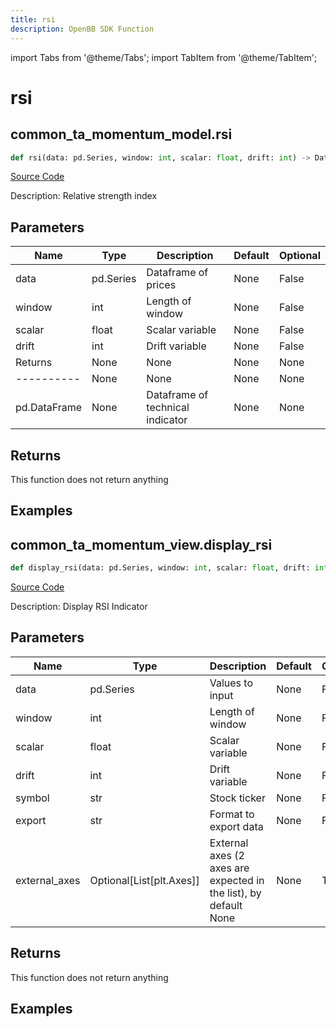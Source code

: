 ```yaml
---
title: rsi
description: OpenBB SDK Function
---
```


import Tabs from '@theme/Tabs';
import TabItem from '@theme/TabItem';

# rsi

<Tabs>
<TabItem value="model" label="Model" default>

## common_ta_momentum_model.rsi

```python title='openbb_terminal/common/technical_analysis/momentum_model.py'
def rsi(data: pd.Series, window: int, scalar: float, drift: int) -> DataFrame:
```
[Source Code](https://github.com/OpenBB-finance/OpenBBTerminal/tree/main/openbb_terminal/common/technical_analysis/momentum_model.py#L93)

Description: Relative strength index

## Parameters

| Name | Type | Description | Default | Optional |
| ---- | ---- | ----------- | ------- | -------- |
| data | pd.Series | Dataframe of prices | None | False |
| window | int | Length of window | None | False |
| scalar | float | Scalar variable | None | False |
| drift | int | Drift variable | None | False |
| Returns | None | None | None | None |
| ---------- | None | None | None | None |
| pd.DataFrame | None | Dataframe of technical indicator | None | None |

## Returns

This function does not return anything

## Examples



</TabItem>
<TabItem value="view" label="View">

## common_ta_momentum_view.display_rsi

```python title='openbb_terminal/common/technical_analysis/momentum_view.py'
def display_rsi(data: pd.Series, window: int, scalar: float, drift: int, symbol: str, export: str, external_axes: Union[List[matplotlib.axes._axes.Axes], NoneType]) -> None:
```
[Source Code](https://github.com/OpenBB-finance/OpenBBTerminal/tree/main/openbb_terminal/common/technical_analysis/momentum_view.py#L219)

Description: Display RSI Indicator

## Parameters

| Name | Type | Description | Default | Optional |
| ---- | ---- | ----------- | ------- | -------- |
| data | pd.Series | Values to input | None | False |
| window | int | Length of window | None | False |
| scalar | float | Scalar variable | None | False |
| drift | int | Drift variable | None | False |
| symbol | str | Stock ticker | None | False |
| export | str | Format to export data | None | False |
| external_axes | Optional[List[plt.Axes]] | External axes (2 axes are expected in the list), by default None | None | True |

## Returns

This function does not return anything

## Examples



</TabItem>
</Tabs>